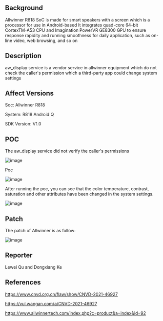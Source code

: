 ## Background
Allwinner R818 SoC is made for smart speakers with a screen which is a processor for use in Android-based
It integrates quad-core 64-bit CortexTM-A53 CPU and Imagination PowerVR GE8300 GPU to ensure response rapidity and
running smoothness for daily application, such as on-line video, web browsing, and so on

## Description

aw_display service is a vendor service in allwinner equipment which do not check the caller's permission which a third-party app could change system settings 

## Affect Versions

Soc: Allwinner R818 

System: R818 Android Q 

SDK Version: V1.0 

## POC

The aw_display service did not verify the caller's permissions
 
![image](https://user-images.githubusercontent.com/13774458/129026981-46e01da0-38fb-4f61-83eb-c2dd1df8fd48.png)

Poc

![image](https://user-images.githubusercontent.com/13774458/129027000-86e3c64b-5534-492e-b60a-6b9b00772b2b.png)

 
After running the poc, you can see that the color temperature, contrast, saturation and other attributes have been changed in the system settings.

![image](https://user-images.githubusercontent.com/13774458/129027008-50c056e7-fa56-4337-9c65-4c2f3524f57c.png)

 
## Patch
The patch of Allwinner is as follow:

![image](https://user-images.githubusercontent.com/13774458/129028427-4403c2f0-be82-455a-87c2-16a1e8af4907.png)

## Reporter

Lewei Qu and Dongxiang Ke



## References
https://www.cnvd.org.cn/flaw/show/CNVD-2021-46927

https://vul.wangan.com/a/CNVD-2021-46927

https://www.allwinnertech.com/index.php?c=product&a=index&id=92
